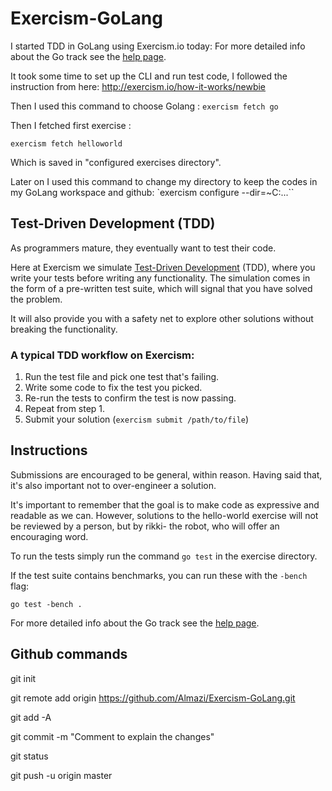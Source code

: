 # Exercism-GoLang
I started TDD in GoLang using Exercism.io today: For more detailed info about the Go track see the [help
page](http://exercism.io/languages/go).

It took some time to set up the CLI and run test code, I followed the instruction from here: http://exercism.io/how-it-works/newbie

Then I used this command to choose Golang : `exercism fetch go`

Then I fetched first exercise :

`exercism fetch helloworld`

Which is saved in "configured exercises directory".

Later on I used this command to change my directory to keep the codes in my GoLang workspace and github: `exercism configure --dir=~C:\...``

## Test-Driven Development (TDD)

As programmers mature, they eventually want to test their code.

Here at Exercism we simulate [Test-Driven Development](http://en.wikipedia.org/wiki/Test-driven_development) (TDD), where you write your tests before writing any functionality. The simulation comes in the form of a pre-written test suite, which will signal that you have solved the problem.

It will also provide you with a safety net to explore other solutions without breaking the functionality.

### A typical TDD workflow on Exercism:

1. Run the test file and pick one test that's failing.
2. Write some code to fix the test you picked.
3. Re-run the tests to confirm the test is now passing.
4. Repeat from step 1.
5. Submit your solution (`exercism submit /path/to/file`)

## Instructions

Submissions are encouraged to be general, within reason. Having said that, it's also important not to over-engineer a solution.

It's important to remember that the goal is to make code as expressive and readable as we can. However, solutions to the hello-world exercise will not be reviewed by a person, but by rikki- the robot, who will offer an encouraging word.

To run the tests simply run the command `go test` in the exercise directory.

If the test suite contains benchmarks, you can run these with the `-bench`
flag:

    go test -bench .

For more detailed info about the Go track see the [help
page](http://exercism.io/languages/go).

## Github commands
git init

git remote add origin https://github.com/Almazi/Exercism-GoLang.git

git add -A

git commit -m "Comment to explain the changes"

git status

git push -u origin master
